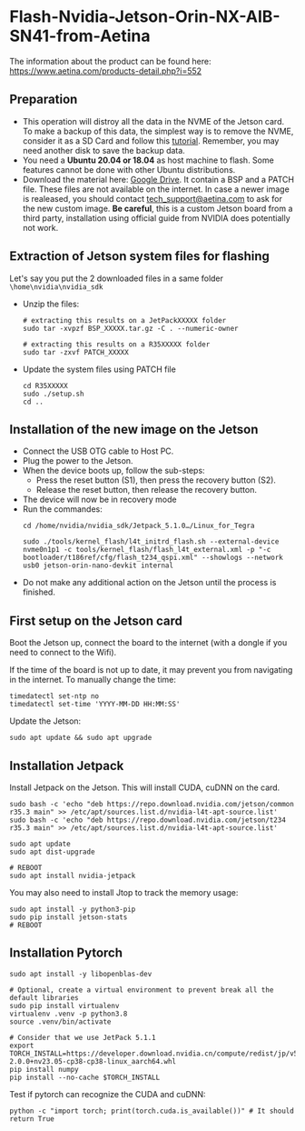# Flash-Nvidia-Jetson-Orin-NX-AIB-SN41-from-Aetina
The information about the product can be found here: https://www.aetina.com/products-detail.php?i=552

## Preparation

- This operation will distroy all the data in the NVME of the Jetson card. To make a backup of this data, the simplest way is to remove the NVME, consider it as a SD Card and follow this [tutorial](https://jetsonhacks.com/2020/08/08/clone-sd-card-jetson-nano-and-xavier-nx/). Remember, you may need another disk to save the backup data.
- You need a **Ubuntu 20.04 or 18.04** as host machine to flash. Some features cannot be done with other Ubuntu distributions.
- Download the material here: [Google Drive](https://drive.google.com/drive/folders/1zdK2ucWNbmAgzw2k3vW7kLYzXJUKMlaQ?usp=drive_link).
It contain a BSP and a PATCH file. These files are not available on the internet. In case a newer image is realeased, you should contact tech_support@aetina.com to ask for the new custom image. **Be careful**, this is a custom Jetson board from a third party, installation using official guide from NVIDIA does potentially not work.

## Extraction of Jetson system files for flashing
Let's say you put the 2 downloaded files in a same folder `\home\nvidia\nvidia_sdk`
- Unzip the files:
    ```
    # extracting this results on a JetPackXXXXX folder
    sudo tar -xvpzf BSP_XXXXX.tar.gz -C . --numeric-owner
    
    # extracting this results on a R35XXXXX folder
    sudo tar -zxvf PATCH_XXXXX
    ```
- Update the system files using PATCH file
    ```
    cd R35XXXXX
    sudo ./setup.sh
    cd ..
    ```

## Installation of the new image on the Jetson
- Connect the USB OTG cable to Host PC.
- Plug the power to the Jetson.
- When the device boots up, follow the sub-steps:
    - Press the reset button (S1), then press the recovery button (S2).
    - Release the reset button, then release the recovery button.
- The device will now be in recovery mode
- Run the commandes:
    ```
    cd /home/nvidia/nvidia_sdk/Jetpack_5.1.0…/Linux_for_Tegra
    
    sudo ./tools/kernel_flash/l4t_initrd_flash.sh --external-device nvme0n1p1 -c tools/kernel_flash/flash_l4t_external.xml -p "-c bootloader/t186ref/cfg/flash_t234_qspi.xml" --showlogs --network usb0 jetson-orin-nano-devkit internal
    ```
- Do not make any additional action on the Jetson until the process is finished.

## First setup on the Jetson card
Boot the Jetson up, connect the board to the internet (with a dongle if you need to connect to the Wifi).

If the time of the board is not up to date, it may prevent you from navigating in the internet. To manually change the time:
```
timedatectl set-ntp no
timedatectl set-time 'YYYY-MM-DD HH:MM:SS'
```
Update the Jetson:
```
sudo apt update && sudo apt upgrade
```

## Installation Jetpack
Install Jetpack on the Jetson. This will install CUDA, cuDNN on the card.
```
sudo bash -c 'echo "deb https://repo.download.nvidia.com/jetson/common r35.3 main" >> /etc/apt/sources.list.d/nvidia-l4t-apt-source.list'
sudo bash -c 'echo "deb https://repo.download.nvidia.com/jetson/t234 r35.3 main" >> /etc/apt/sources.list.d/nvidia-l4t-apt-source.list'

sudo apt update
sudo apt dist-upgrade

# REBOOT
sudo apt install nvidia-jetpack
```

You may also need to install Jtop to track the memory usage:
```
sudo apt install -y python3-pip
sudo pip install jetson-stats
# REBOOT
```
## Installation Pytorch
```
sudo apt install -y libopenblas-dev

# Optional, create a virtual environment to prevent break all the default libraries
sudo pip install virtualenv
virtualenv .venv -p python3.8
source .venv/bin/activate

# Consider that we use JetPack 5.1.1
export TORCH_INSTALL=https://developer.download.nvidia.cn/compute/redist/jp/v511/pytorch/torch-2.0.0+nv23.05-cp38-cp38-linux_aarch64.whl
pip install numpy
pip install --no-cache $TORCH_INSTALL
```

Test if pytorch can recognize the CUDA and cuDNN:
```
python -c "import torch; print(torch.cuda.is_available())" # It should return True
```
